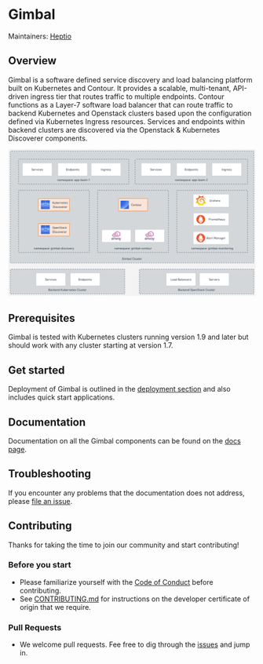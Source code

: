 # Gimbal

Maintainers: [Heptio](https://github.com/heptio)

## Overview

Gimbal is a software defined service discovery and load balancing platform built on Kubernetes and Contour. It provides a scalable, multi-tenant, API-driven ingress tier that routes traffic to multiple endpoints. Contour functions as a Layer-7 software load balancer that can route traffic to backend Kubernetes and Openstack clusters based upon the configuration defined via Kubernetes Ingress resources. Services and endpoints within backend clusters are discovered via the Openstack & Kubernetes Discoverer components. 

![OverviewDiagram](docs/images/overview.png)

## Prerequisites

Gimbal is tested with Kubernetes clusters running version 1.9 and later but should work with any cluster starting at version 1.7.

## Get started

Deployment of Gimbal is outlined in the [deployment section](deployment/README.md) and also includes quick start applications.

## Documentation

Documentation on all the Gimbal components can be found on the [docs page](docs/README.md).

## Troubleshooting

If you encounter any problems that the documentation does not address, please [file an issue](https://github.com/heptio/gimbal/issues).

## Contributing

Thanks for taking the time to join our community and start contributing!

### Before you start

- Please familiarize yourself with the [Code of Conduct](CODE_OF_CONDUCT.md) before contributing.
- See [CONTRIBUTING.md](CONTRIBUTING.md) for instructions on the developer certificate of origin that we require.

### Pull Requests

- We welcome pull requests. Fee free to dig through the [issues](https://github.com/heptio/gimbal/issues) and jump in.
